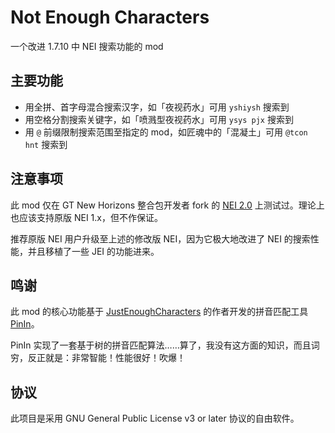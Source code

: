 # Not Enough Characters

一个改进 1.7.10 中 NEI 搜索功能的 mod

## 主要功能

- 用全拼、首字母混合搜索汉字，如「夜视药水」可用 `yshiysh` 搜索到
- 用空格分割搜索关键字，如「喷溅型夜视药水」可用 `ysys pjx` 搜索到
- 用 `@` 前缀限制搜索范围至指定的 mod，如匠魂中的「混凝土」可用 `@tcon hnt` 搜索到

## 注意事项

此 mod 仅在 GT New Horizons 整合包开发者 fork 的 [NEI 2.0](https://github.com/GTNewHorizons/NotEnoughItems) 上测试过。理论上也应该支持原版 NEI 1.x，但不作保证。

推荐原版 NEI 用户升级至上述的修改版 NEI，因为它极大地改进了 NEI 的搜索性能，并且移植了一些 JEI 的功能进来。

## 鸣谢

此 mod 的核心功能基于 [JustEnoughCharacters](https://github.com/Towdium/JustEnoughCharacters) 的作者开发的拼音匹配工具 [PinIn](https://github.com/Towdium/PinIn)。

PinIn 实现了一套基于树的拼音匹配算法……算了，我没有这方面的知识，而且词穷，反正就是：非常智能！性能很好！吹爆！

## 协议

此项目是采用 GNU General Public License v3 or later 协议的自由软件。
